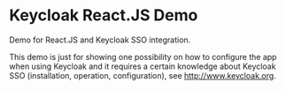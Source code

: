 # Keycloak React.JS Demo

Demo for React.JS and Keycloak SSO integration.

This demo is just for showing one possibility on how to configure the app when using Keycloak and it requires a certain knowledge about Keycloak SSO (installation, operation, configuration), see http://www.keycloak.org.
